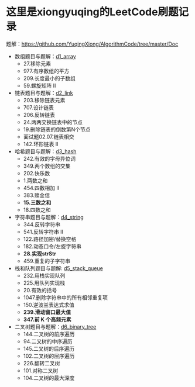 # 这里是xiongyuqing的LeetCode刷题记录

题解：https://github.com/YuqingXiong/AlgorithmCode/tree/master/Doc

- 数组题目与题解：[d1_array](https://github.com/YuqingXiong/AlgorithmCode/tree/master/Doc/d1_array.md)
  - 27.移除元素
  - 977.有序数组的平方
  - 209.长度最小的子数组
  - 59.螺旋矩阵 II
- 链表题目与题解：[d2_link](https://github.com/YuqingXiong/AlgorithmCode/tree/master/Doc/d2_link.md)
  - 203.移除链表元素
  - 707.设计链表
  - 206.反转链表
  - 24.两两交换链表中的节点
  - 19.删除链表的倒数第N个节点
  - 面试题02.07.链表相交
  - 142.环形链表  II
- 哈希题目与题解：[d3_hash](https://github.com/YuqingXiong/AlgorithmCode/tree/master/Doc/d3_hash.md)
  - 242.有效的字母异位词
  - 349.两个数组的交集
  - 202.快乐数
  - 1.两数之和
  - 454.四数相加 II
  - 383.赎金信
  - **15.三数之和**
  - 18.四数之和
- 字符串题目与题解：[d4_string](https://github.com/YuqingXiong/AlgorithmCode/tree/master/Doc/d4_string.md)
  - 344.反转字符串
  - 541.反转字符串 II
  - 122.路径加密/替换空格
  - 182.动态口令/左旋字符串
  - **28.实现strStr**
  - 459.重复的子字符串
- 栈和队列题目与题解: [d5_stack_queue](https://github.com/YuqingXiong/AlgorithmCode/tree/master/Doc/d5_stack_queue.md)
  - 232.用栈实现队列
  - 225.用队列实现栈
  - 20.有效的括号
  - 1047.删除字符串中的所有相邻重复项
  - 150.逆波兰表达式求值
  - **239.滑动窗口最大值**
  - **347.前 K 个高频元素**
- 二叉树题目与题解：[d6_binary_tree](https://github.com/YuqingXiong/AlgorithmCode/tree/master/Doc/d6_binary_tree.md)
  - 144.二叉树的前序遍历
  - 94.二叉树的中序遍历
  - 145.二叉树的后序遍历
  - 102.二叉树的层序遍历
  - 226.翻转二叉树
  - 101.对称二叉树
  - 104.二叉树的最大深度